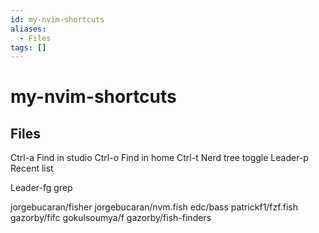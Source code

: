 ```yaml
---
id: my-nvim-shortcuts
aliases:
  - Files
tags: []
---
```

# my-nvim-shortcuts

## Files
Ctrl-a Find in studio
Ctrl-o Find in home
Ctrl-t Nerd tree toggle
Leader-p Recent list

Leader-fg grep


jorgebucaran/fisher
jorgebucaran/nvm.fish
edc/bass
patrickf1/fzf.fish
gazorby/fifc
gokulsoumya/f
gazorby/fish-finders


